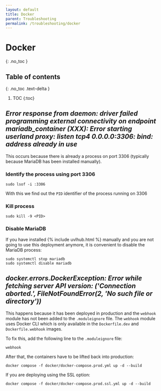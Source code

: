 ```yaml
---
layout: default
title: Docker
parent: Troubleshooting
permalink: /troubleshooting/docker
---
```


# Docker
{: .no_toc }

## Table of contents
{: .no_toc .text-delta }

1. TOC
{:toc}

## *Error response from daemon: driver failed programming external connectivity on endpoint mariadb_container (XXX): Error starting userland proxy: listen tcp4 0.0.0.0:3306: bind: address already in use*

This occurs because there is already a process on port 3306 (typically because MariaDB has been installed manually).

### Identify the process using port 3306

```
sudo lsof -i :3306
```

With this we find out the `PID` identifier of the process running on 3306

### Kill process

```
sudo kill -9 <PID>
```

### Disable MariaDB

If you have installed {% include uvlhub.html %} manually and you are not going to use this deployment anymore, it is convenient to disable the MariaDB process:

```
sudo systemctl stop mariadb
sudo systemctl disable mariadb
```

## *docker.errors.DockerException: Error while fetching server API version: ('Connection aborted.', FileNotFoundError(2, 'No such file or directory'))*

This happens because it has been deployed in production and the `webhook` module has not been added to the `.moduleignore` file. The `webhook` module uses Docker CLI which is only available in the `Dockerfile.dev` and `Dockerfile.webhook` images.

To fix this, add the following line to the `.moduleignore` file:

```
webhook
```

After that, the containers have to be lifted back into production:

```
docker compose -f docker/docker-compose.prod.yml up -d --build
```

If you are deploying using the SSL option:

```
docker compose -f docker/docker-compose.prod.ssl.yml up -d --build
```